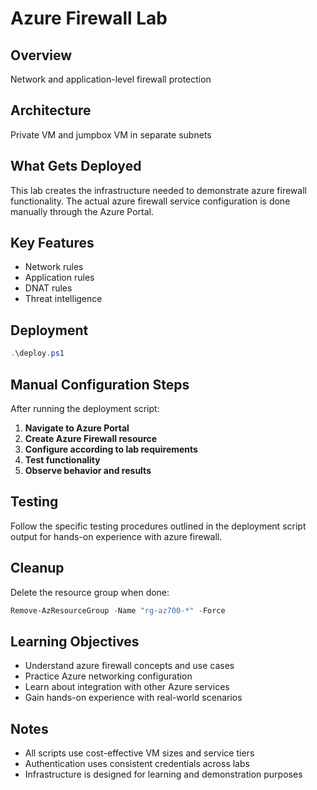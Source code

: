 # Azure Firewall Lab

## Overview
Network and application-level firewall protection

## Architecture
Private VM and jumpbox VM in separate subnets

## What Gets Deployed
This lab creates the infrastructure needed to demonstrate azure firewall functionality. The actual azure firewall service configuration is done manually through the Azure Portal.

## Key Features
- Network rules
- Application rules
- DNAT rules
- Threat intelligence

## Deployment
```powershell
.\deploy.ps1
```

## Manual Configuration Steps
After running the deployment script:

1. **Navigate to Azure Portal**
2. **Create Azure Firewall resource**
3. **Configure according to lab requirements**
4. **Test functionality**
5. **Observe behavior and results**

## Testing
Follow the specific testing procedures outlined in the deployment script output for hands-on experience with azure firewall.

## Cleanup
Delete the resource group when done:
```powershell
Remove-AzResourceGroup -Name "rg-az700-*" -Force
```

## Learning Objectives
- Understand azure firewall concepts and use cases
- Practice Azure networking configuration
- Learn about integration with other Azure services
- Gain hands-on experience with real-world scenarios

## Notes
- All scripts use cost-effective VM sizes and service tiers
- Authentication uses consistent credentials across labs
- Infrastructure is designed for learning and demonstration purposes
